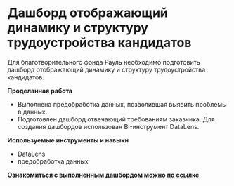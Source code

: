 # Дашборд отображающий динамику и структуру трудоустройства кандидатов

Для благотворительного фонда Рауль необходимо подготовить дашборд отображающий динамику и структуру трудоустройства кандидатов.

**Проделанная работа**

- Выполнена предобработка данных, позволившая выявить проблемы в данных.
- Подготовлен дашборд отвечающий требованиям заказчика. Для создания дашбордов использован BI-инструмент DataLens.

**Используемые инструменты и навыки**

- DataLens
- предобработка данных

  
**Ознакомиться с выполненным дашбордом можно по [ссылке](https://datalens.yandex/p7gcus2p83uwe)**

